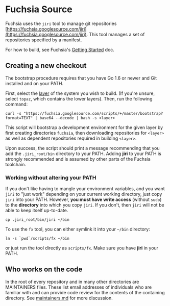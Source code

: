 Fuchsia Source
==============

Fuchsia uses the `jiri` tool to manage git repositories
[https://fuchsia.googlesource.com/jiri](https://fuchsia.googlesource.com/jiri).
This tool manages a set of repositories specified by a manifest.

For how to build, see Fuchsia's [Getting Started](/getting_started.md) doc.

## Creating a new checkout

The bootstrap procedure requires that you have Go 1.6 or newer and Git
installed and on your PATH.

First, select the [layer](layers.md) of the system you wish to build. (If you're
unsure, select `topaz`, which contains the lower layers). Then, run the
following command:

```
curl -s "https://fuchsia.googlesource.com/scripts/+/master/bootstrap?format=TEXT" | base64 --decode | bash -s <layer>
```

This script will bootstrap a development environment for the given layer
by first creating directories `fuchsia`, then downloading repositories for
`<layer>` as well as dependent repositories required in building `<layer>`.

Upon success, the script should print a message
recommending that you add the `.jiri_root/bin` directory to your PATH. Adding
**jiri** to your PATH is strongly recommended and is assumed by other parts of the
Fuchsia toolchain.

### Working without altering your PATH

If you don't like having to mangle your environment variables, and you want
`jiri` to "just work" depending on your current working directory, just copy
`jiri` into your PATH.  However, **you must have write access** (without `sudo`)
to the **directory** into which you copy `jiri`.  If you don't, then `jiri`
will not be able to keep itself up-to-date.

```
cp .jiri_root/bin/jiri ~/bin
```

To use the `fx` tool, you can either symlink it into your `~/bin` directory:

```
ln -s `pwd`/scripts/fx ~/bin
```

or just run the tool directly as `scripts/fx`. Make sure you have **jiri** in
your PATH.

## Who works on the code

In the root of every repository and in many other directories are
MAINTAINERS files. These list email addresses of individuals who are
familiar with and can provide code review for the contents of the
containing directory. See [maintainers.md](maintainers.md) for more
discussion.
